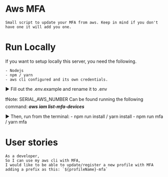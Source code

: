 # Aws MFA
    Small script to update your MFA from aws. Keep in mind if you don't have one it will add you one.
    

# Run Locally
If you want to setup locally this server, you need the following.

    - Nodejs
    - npm / yarn
    - aws cli configured and its own credentials.

▶️ Fill out the .env.example and rename it to .env

❗Note: SERIAL_AWS_NUMBER Can be found running the following command: ***aws iam list-mfa-devices***

▶️ Then, run from the terminal:
    - npm run install / yarn install
    - npm run mfa / yarn mfa

# User stories
```
As a developer,
So I can use my aws cli with MFA,
I would like to be able to update/register a new profile with MFA adding a prefix as this: `${profileName}-mfa`
```